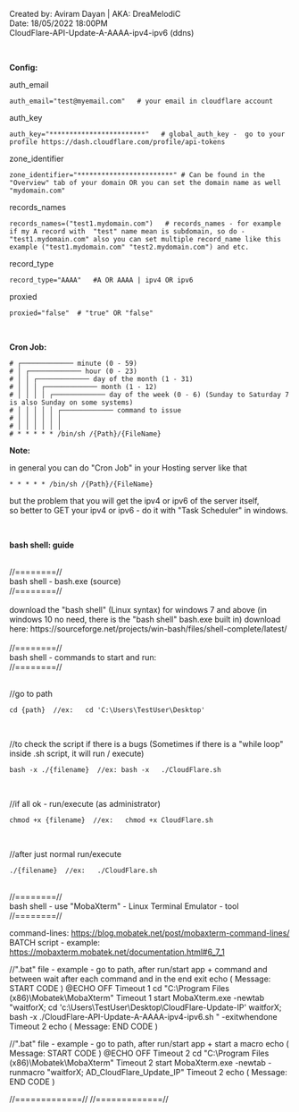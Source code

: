 Created by: Aviram Dayan | AKA: DreaMelodiC
<br>
Date: 18/05/2022 18:00PM
<br>
CloudFlare-API-Update-A-AAAA-ipv4-ipv6 (ddns)

<br id="config">

**Config:**

auth_email

```
auth_email="test@myemail.com"   # your email in cloudflare account
```

auth_key

```
auth_key="************************"   # global_auth_key -  go to your profile https://dash.cloudflare.com/profile/api-tokens
```

zone_identifier

```
zone_identifier="************************" # Can be found in the "Overview" tab of your domain OR you can set the domain name as well "mydomain.com"
```

records_names

```
records_names=("test1.mydomain.com")   # records_names - for example if my A record with  "test" name mean is subdomain, so do - "test1.mydomain.com" also you can set multiple record_name like this example ("test1.mydomain.com" "test2.mydomain.com") and etc.
```

record_type

```
record_type="AAAA"   #A OR AAAA | ipv4 OR ipv6
```

proxied

```
proxied="false"  # "true" OR "false"
```


<br id="cron">

**Cron Job:**
```
# ┌───────────── minute (0 - 59)
# │ ┌───────────── hour (0 - 23)
# │ │ ┌───────────── day of the month (1 - 31)
# │ │ │ ┌───────────── month (1 - 12)
# │ │ │ │ ┌───────────── day of the week (0 - 6) (Sunday to Saturday 7 is also Sunday on some systems)
# │ │ │ │ │ ┌───────────── command to issue                               
# │ │ │ │ │ │
# │ │ │ │ │ │
# * * * * * /bin/sh /{Path}/{FileName}
```

**Note:**

in general you can do "Cron Job" in your Hosting server like that
```
* * * * * /bin/sh /{Path}/{FileName}
```
but the problem that you will get the ipv4 or ipv6 of the server itself,
<br>
so better to GET your ipv4 or ipv6 - do it with "Task Scheduler" in windows.

<br id="bash_shell">

**bash shell: guide**

<br>
//========//
<br>
bash shell - bash.exe (source)
<br>
//========//
<br>
<br>
download the "bash shell" (Linux syntax) for windows 7 and above (in windows 10 no need, there is the "bash shell" bash.exe built in)
download here: https://sourceforge.net/projects/win-bash/files/shell-complete/latest/

<br>
<br>
//========//
<br>
bash shell - commands to start and run:
<br>
//========//
<br>
<br>

//go to path
```
cd {path}  //ex:   cd 'C:\Users\TestUser\Desktop'
```

<br>

//to check the script if there is a bugs (Sometimes if there is a "while loop" inside .sh script, it will run / execute)
```
bash -x ./{filename}  //ex: bash -x   ./CloudFlare.sh 
```

<br>

//if all ok - run/execute (as administrator)
```
chmod +x {filename}  //ex:   chmod +x CloudFlare.sh
```

<br>

//after just normal run/execute
```
./{filename}  //ex:   ./CloudFlare.sh
```

<br>
//========//
<br>
bash shell - use "MobaXterm" - Linux Terminal Emulator - tool
<br>
//========//
<br>

command-lines: https://blog.mobatek.net/post/mobaxterm-command-lines/
BATCH script - example: https://mobaxterm.mobatek.net/documentation.html#6_7_1

//".bat" file - example - go to path, after run/start app + command and between wait after each command and in the end exit
echo ( Message: START CODE )
@ECHO OFF
Timeout 1
cd "C:\Program Files (x86)\Mobatek\MobaXterm" 
Timeout 1
start MobaXterm.exe -newtab "waitforX; cd 'c:\Users\TestUser\Desktop\CloudFlare-Update-IP' waitforX; bash -x ./CloudFlare-API-Update-A-AAAA-ipv4-ipv6.sh " -exitwhendone
Timeout 2
echo ( Message: END CODE )

//".bat" file - example - go to path, after run/start app + start a macro
echo ( Message: START CODE )
@ECHO OFF
Timeout 2
cd "C:\Program Files (x86)\Mobatek\MobaXterm" 
Timeout 2
start MobaXterm.exe -newtab -runmacro "waitforX;  AD_CloudFlare_Update_IP"
Timeout 2
echo ( Message: END CODE )

//=============//
//=============//

